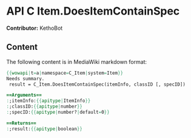 # API C Item.DoesItemContainSpec

**Contributor:** KethoBot

## Content

The following content is in MediaWiki markdown format:

```mediawiki
{{wowapi|t=a|namespace=C_Item|system=Item}}
Needs summary.
 result = C_Item.DoesItemContainSpec(itemInfo, classID [, specID])

==Arguments==
:;itemInfo:{{apitype|ItemInfo}}
:;classID:{{apitype|number}}
:;specID:{{apitype|number?|default=0}}

==Returns==
:;result:{{apitype|boolean}}
```